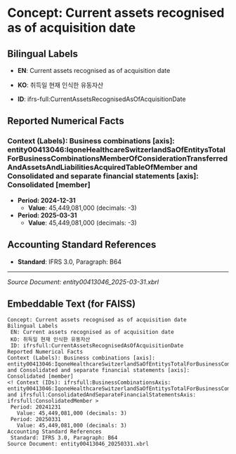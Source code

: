 # Concept: Current assets recognised as of acquisition date

## Bilingual Labels
- **EN**: Current assets recognised as of acquisition date
- **KO**: 취득일 현재 인식한 유동자산

- **ID**: ifrs-full:CurrentAssetsRecognisedAsOfAcquisitionDate

## Reported Numerical Facts

### **Context (Labels): Business combinations [axis]: entity00413046:IqoneHealthcareSwitzerlandSaOfEntitysTotalForBusinessCombinationsMemberOfConsiderationTransferredAndAssetsAndLiabilitiesAcquiredTableOfMember and Consolidated and separate financial statements [axis]: Consolidated [member]**
<!-- Context (IDs): ifrs-full:BusinessCombinationsAxis: entity00413046:IqoneHealthcareSwitzerlandSaOfEntitysTotalForBusinessCombinationsMemberOfConsiderationTransferredAndAssetsAndLiabilitiesAcquiredTableOfMember and ifrs-full:ConsolidatedAndSeparateFinancialStatementsAxis: ifrs-full:ConsolidatedMember -->
- **Period: 2024-12-31**
  - **Value**: 45,449,081,000 (decimals: -3)
- **Period: 2025-03-31**
  - **Value**: 45,449,081,000 (decimals: -3)

## Accounting Standard References
- **Standard**: IFRS 3.0, Paragraph: B64

---
*Source Document: entity00413046_2025-03-31.xbrl*
## Embeddable Text (for FAISS)
```text
Concept: Current assets recognised as of acquisition date
Bilingual Labels
 EN: Current assets recognised as of acquisition date
 KO: 취득일 현재 인식한 유동자산
 ID: ifrsfull:CurrentAssetsRecognisedAsOfAcquisitionDate
Reported Numerical Facts
Context (Labels): Business combinations [axis]: entity00413046:IqoneHealthcareSwitzerlandSaOfEntitysTotalForBusinessCombinationsMemberOfConsiderationTransferredAndAssetsAndLiabilitiesAcquiredTableOfMember and Consolidated and separate financial statements [axis]: Consolidated [member]
<! Context (IDs): ifrsfull:BusinessCombinationsAxis: entity00413046:IqoneHealthcareSwitzerlandSaOfEntitysTotalForBusinessCombinationsMemberOfConsiderationTransferredAndAssetsAndLiabilitiesAcquiredTableOfMember and ifrsfull:ConsolidatedAndSeparateFinancialStatementsAxis: ifrsfull:ConsolidatedMember >
 Period: 20241231
   Value: 45,449,081,000 (decimals: 3)
 Period: 20250331
   Value: 45,449,081,000 (decimals: 3)
Accounting Standard References
 Standard: IFRS 3.0, Paragraph: B64
Source Document: entity00413046_20250331.xbrl
```